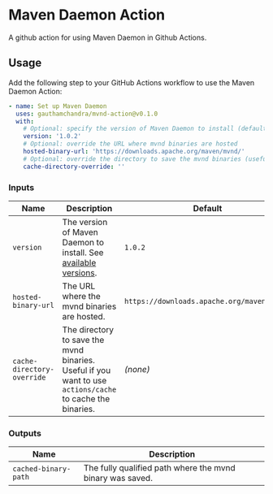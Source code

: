 # Maven Daemon Action 

A github action for using Maven Daemon in Github Actions.

## Usage

Add the following step to your GitHub Actions workflow to use the Maven Daemon Action:

```yaml
- name: Set up Maven Daemon
  uses: gauthamchandra/mvnd-action@v0.1.0
  with:
    # Optional: specify the version of Maven Daemon to install (default: 1.0.2)
    version: '1.0.2'
    # Optional: override the URL where mvnd binaries are hosted
    hosted-binary-url: 'https://downloads.apache.org/maven/mvnd/'
    # Optional: override the directory to save the mvnd binaries (useful for caching)
    cache-directory-override: ''
```

### Inputs

| Name                    | Description                                                                                                                        | Default                                      | Required |
|-------------------------|------------------------------------------------------------------------------------------------------------------------------------|----------------------------------------------|----------|
| `version`               | The version of Maven Daemon to install. See [available versions](https://downloads.apache.org/maven/mvnd/).                        | `1.0.2`                                      | No       |
| `hosted-binary-url`     | The URL where the mvnd binaries are hosted.                                                                                        | `https://downloads.apache.org/maven/mvnd/`   | No       |
| `cache-directory-override` | The directory to save the mvnd binaries. Useful if you want to use `actions/cache` to cache the binaries.                       | *(none)*                                     | No       |

### Outputs

| Name                  | Description                                      |
|-----------------------|--------------------------------------------------|
| `cached-binary-path`  | The fully qualified path where the mvnd binary was saved. |1
